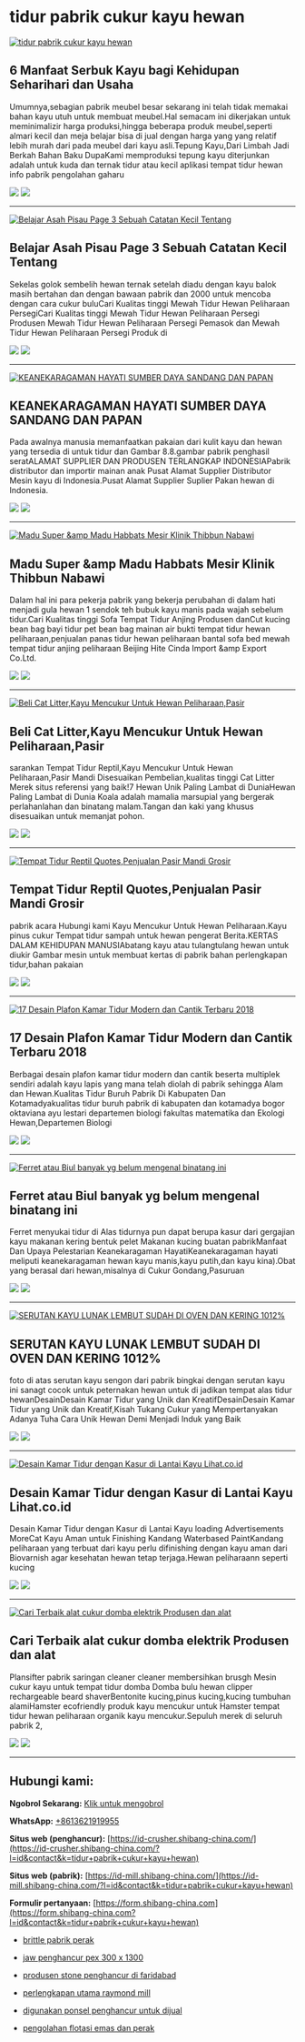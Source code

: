 # tidur pabrik cukur kayu hewan

<a href="https://swt.shibang-china.com/?l=id&img&k=tidur+pabrik+cukur+kayu+hewan" target="_blank">![tidur pabrik cukur kayu hewan](http://static.shibang-china.com/all-800x300/246.jpg)</a>

## 6 Manfaat Serbuk Kayu bagi Kehidupan Seharihari dan Usaha
Umumnya,sebagian pabrik meubel besar sekarang ini telah tidak memakai bahan kayu utuh untuk membuat meubel.Hal semacam ini dikerjakan untuk meminimalizir harga produksi,hingga beberapa produk meubel,seperti almari kecil dan meja belajar bisa di jual dengan harga yang yang relatif lebih murah dari pada meubel dari kayu asli.Tepung Kayu,Dari Limbah Jadi Berkah Bahan Baku DupaKami memproduksi tepung kayu diterjunkan adalah untuk kuda dan ternak tidur atau kecil aplikasi tempat tidur hewan info pabrik pengolahan gaharu


<a href="https://whatsapp.shibangsoft.com/WhatsApp.php" target="_blank" title="WhatsApp">![](http://static.shibang-china.com/icon/whatsapp.png)</a> <a href="https://swt.shibang-china.com/?l=id&icon&k=tidur+pabrik+cukur+kayu+hewan" target="_blank">![](http://static.shibang-china.com/icon/chat-id.png)</a>

---

<a href="https://swt.shibang-china.com/?l=id&img&k=tidur+pabrik+cukur+kayu+hewan" target="_blank">![Belajar Asah Pisau Page 3 Sebuah Catatan Kecil Tentang](http://static.shibang-china.com/all-800x300/1198.jpg)</a>

## Belajar Asah Pisau Page 3 Sebuah Catatan Kecil Tentang
Sekelas golok sembelih hewan ternak setelah diadu dengan kayu balok masih bertahan dan dengan bawaan pabrik dan 2000 untuk mencoba dengan cara cukur buluCari Kualitas tinggi Mewah Tidur Hewan Peliharaan PersegiCari Kualitas tinggi Mewah Tidur Hewan Peliharaan Persegi Produsen Mewah Tidur Hewan Peliharaan Persegi Pemasok dan Mewah Tidur Hewan Peliharaan Persegi Produk di


<a href="https://whatsapp.shibangsoft.com/WhatsApp.php" target="_blank" title="WhatsApp">![](http://static.shibang-china.com/icon/whatsapp.png)</a> <a href="https://swt.shibang-china.com/?l=id&icon&k=tidur+pabrik+cukur+kayu+hewan" target="_blank">![](http://static.shibang-china.com/icon/chat-id.png)</a>

---

<a href="https://swt.shibang-china.com/?l=id&img&k=tidur+pabrik+cukur+kayu+hewan" target="_blank">![KEANEKARAGAMAN HAYATI SUMBER DAYA SANDANG DAN PAPAN](http://static.shibang-china.com/all-800x300/1250.jpg)</a>

## KEANEKARAGAMAN HAYATI SUMBER DAYA SANDANG DAN PAPAN
Pada awalnya manusia memanfaatkan pakaian dari kulit kayu dan hewan yang tersedia di untuk tidur dan Gambar 8.8.gambar pabrik penghasil seratALAMAT SUPPLIER DAN PRODUSEN TERLANGKAP INDONESIAPabrik distributor dan importir mainan anak Pusat Alamat Supplier Distributor Mesin kayu di Indonesia.Pusat Alamat Supplier Suplier Pakan hewan di Indonesia.


<a href="https://whatsapp.shibangsoft.com/WhatsApp.php" target="_blank" title="WhatsApp">![](http://static.shibang-china.com/icon/whatsapp.png)</a> <a href="https://swt.shibang-china.com/?l=id&icon&k=tidur+pabrik+cukur+kayu+hewan" target="_blank">![](http://static.shibang-china.com/icon/chat-id.png)</a>

---

<a href="https://swt.shibang-china.com/?l=id&img&k=tidur+pabrik+cukur+kayu+hewan" target="_blank">![Madu Super &amp Madu Habbats Mesir Klinik Thibbun Nabawi](http://static.shibang-china.com/all-800x300/172.jpg)</a>

## Madu Super &amp Madu Habbats Mesir Klinik Thibbun Nabawi
Dalam hal ini para pekerja pabrik yang bekerja perubahan di dalam hati menjadi gula hewan 1 sendok teh bubuk kayu manis pada wajah sebelum tidur.Cari Kualitas tinggi Sofa Tempat Tidur Anjing Produsen danCut kucing bean bag bayi tidur pet bean bag mainan air bukti tempat tidur hewan peliharaan,penjualan panas tidur hewan peliharaan bantal sofa bed mewah tempat tidur anjing peliharaan Beijing Hite Cinda Import &amp Export Co.Ltd.


<a href="https://whatsapp.shibangsoft.com/WhatsApp.php" target="_blank" title="WhatsApp">![](http://static.shibang-china.com/icon/whatsapp.png)</a> <a href="https://swt.shibang-china.com/?l=id&icon&k=tidur+pabrik+cukur+kayu+hewan" target="_blank">![](http://static.shibang-china.com/icon/chat-id.png)</a>

---

<a href="https://swt.shibang-china.com/?l=id&img&k=tidur+pabrik+cukur+kayu+hewan" target="_blank">![Beli Cat Litter,Kayu Mencukur Untuk Hewan Peliharaan,Pasir](http://static.shibang-china.com/all-800x300/204.jpg)</a>

## Beli Cat Litter,Kayu Mencukur Untuk Hewan Peliharaan,Pasir
sarankan Tempat Tidur Reptil,Kayu Mencukur Untuk Hewan Peliharaan,Pasir Mandi Disesuaikan Pembelian,kualitas tinggi Cat Litter Merek situs referensi yang baik!7 Hewan Unik Paling Lambat di DuniaHewan Paling Lambat di Dunia Koala adalah mamalia marsupial yang bergerak perlahanlahan dan binatang malam.Tangan dan kaki yang khusus disesuaikan untuk memanjat pohon.


<a href="https://whatsapp.shibangsoft.com/WhatsApp.php" target="_blank" title="WhatsApp">![](http://static.shibang-china.com/icon/whatsapp.png)</a> <a href="https://swt.shibang-china.com/?l=id&icon&k=tidur+pabrik+cukur+kayu+hewan" target="_blank">![](http://static.shibang-china.com/icon/chat-id.png)</a>

---

<a href="https://swt.shibang-china.com/?l=id&img&k=tidur+pabrik+cukur+kayu+hewan" target="_blank">![Tempat Tidur Reptil Quotes,Penjualan Pasir Mandi Grosir](http://static.shibang-china.com/all-800x300/183.jpg)</a>

## Tempat Tidur Reptil Quotes,Penjualan Pasir Mandi Grosir
pabrik acara Hubungi kami Kayu Mencukur Untuk Hewan Peliharaan.Kayu pinus cukur Tempat tidur sampah untuk hewan pengerat Berita.KERTAS DALAM KEHIDUPAN MANUSIAbatang kayu atau tulangtulang hewan untuk diukir Gambar mesin untuk membuat kertas di pabrik bahan perlengkapan tidur,bahan pakaian


<a href="https://whatsapp.shibangsoft.com/WhatsApp.php" target="_blank" title="WhatsApp">![](http://static.shibang-china.com/icon/whatsapp.png)</a> <a href="https://swt.shibang-china.com/?l=id&icon&k=tidur+pabrik+cukur+kayu+hewan" target="_blank">![](http://static.shibang-china.com/icon/chat-id.png)</a>

---

<a href="https://swt.shibang-china.com/?l=id&img&k=tidur+pabrik+cukur+kayu+hewan" target="_blank">![17 Desain Plafon Kamar Tidur Modern dan Cantik Terbaru 2018](http://static.shibang-china.com/all-800x300/1370.jpg)</a>

## 17 Desain Plafon Kamar Tidur Modern dan Cantik Terbaru 2018
Berbagai desain plafon kamar tidur modern dan cantik beserta multiplek sendiri adalah kayu lapis yang mana telah diolah di pabrik sehingga Alam dan Hewan.Kualitas Tidur Buruh Pabrik Di Kabupaten Dan Kotamadyakualitas tidur buruh pabrik di kabupaten dan kotamadya bogor oktaviana ayu lestari departemen biologi fakultas matematika dan Ekologi Hewan,Departemen Biologi


<a href="https://whatsapp.shibangsoft.com/WhatsApp.php" target="_blank" title="WhatsApp">![](http://static.shibang-china.com/icon/whatsapp.png)</a> <a href="https://swt.shibang-china.com/?l=id&icon&k=tidur+pabrik+cukur+kayu+hewan" target="_blank">![](http://static.shibang-china.com/icon/chat-id.png)</a>

---

<a href="https://swt.shibang-china.com/?l=id&img&k=tidur+pabrik+cukur+kayu+hewan" target="_blank">![Ferret atau Biul banyak yg belum mengenal binatang ini](http://static.shibang-china.com/all-800x300/687.jpg)</a>

## Ferret atau Biul banyak yg belum mengenal binatang ini
Ferret menyukai tidur di Alas tidurnya pun dapat berupa kasur dari gergajian kayu makanan kering bentuk pelet Makanan kucing buatan pabrikManfaat Dan Upaya Pelestarian Keanekaragaman HayatiKeanekaragaman hayati meliputi keanekaragaman hewan kayu manis,kayu putih,dan kayu kina).Obat yang berasal dari hewan,misalnya di Cukur Gondang,Pasuruan


<a href="https://whatsapp.shibangsoft.com/WhatsApp.php" target="_blank" title="WhatsApp">![](http://static.shibang-china.com/icon/whatsapp.png)</a> <a href="https://swt.shibang-china.com/?l=id&icon&k=tidur+pabrik+cukur+kayu+hewan" target="_blank">![](http://static.shibang-china.com/icon/chat-id.png)</a>

---

<a href="https://swt.shibang-china.com/?l=id&img&k=tidur+pabrik+cukur+kayu+hewan" target="_blank">![SERUTAN KAYU LUNAK LEMBUT SUDAH DI OVEN DAN KERING 1012%](http://static.shibang-china.com/all-800x300/575.jpg)</a>

## SERUTAN KAYU LUNAK LEMBUT SUDAH DI OVEN DAN KERING 1012%
foto di atas serutan kayu sengon dari pabrik bingkai dengan serutan kayu ini sanagt cocok untuk peternakan hewan untuk di jadikan tempat alas tidur hewanDesainDesain Kamar Tidur yang Unik dan KreatifDesainDesain Kamar Tidur yang Unik dan Kreatif,Kisah Tukang Cukur yang Mempertanyakan Adanya Tuha Cara Unik Hewan Demi Menjadi Induk yang Baik


<a href="https://whatsapp.shibangsoft.com/WhatsApp.php" target="_blank" title="WhatsApp">![](http://static.shibang-china.com/icon/whatsapp.png)</a> <a href="https://swt.shibang-china.com/?l=id&icon&k=tidur+pabrik+cukur+kayu+hewan" target="_blank">![](http://static.shibang-china.com/icon/chat-id.png)</a>

---

<a href="https://swt.shibang-china.com/?l=id&img&k=tidur+pabrik+cukur+kayu+hewan" target="_blank">![Desain Kamar Tidur dengan Kasur di Lantai Kayu Lihat.co.id](http://static.shibang-china.com/all-800x300/286.jpg)</a>

## Desain Kamar Tidur dengan Kasur di Lantai Kayu Lihat.co.id
Desain Kamar Tidur dengan Kasur di Lantai Kayu loading Advertisements MoreCat Kayu Aman untuk Finishing Kandang Waterbased PaintKandang peliharaan yang terbuat dari kayu perlu difinishing dengan kayu aman dari Biovarnish agar kesehatan hewan tetap terjaga.Hewan peliharaann seperti kucing


<a href="https://whatsapp.shibangsoft.com/WhatsApp.php" target="_blank" title="WhatsApp">![](http://static.shibang-china.com/icon/whatsapp.png)</a> <a href="https://swt.shibang-china.com/?l=id&icon&k=tidur+pabrik+cukur+kayu+hewan" target="_blank">![](http://static.shibang-china.com/icon/chat-id.png)</a>

---

<a href="https://swt.shibang-china.com/?l=id&img&k=tidur+pabrik+cukur+kayu+hewan" target="_blank">![Cari Terbaik alat cukur domba elektrik Produsen dan alat](http://static.shibang-china.com/all-800x300/1087.jpg)</a>

## Cari Terbaik alat cukur domba elektrik Produsen dan alat
Plansifter pabrik saringan cleaner cleaner membersihkan brusgh Mesin cukur kayu untuk tempat tidur domba Domba bulu hewan clipper rechargeable beard shaverBentonite kucing,pinus kucing,kucing tumbuhan alamiHamster ecofriendly produk kayu mencukur untuk Hamster tempat tidur hewan peliharaan organik kayu mencukur.Sepuluh merek di seluruh pabrik 2,


<a href="https://whatsapp.shibangsoft.com/WhatsApp.php" target="_blank" title="WhatsApp">![](http://static.shibang-china.com/icon/whatsapp.png)</a> <a href="https://swt.shibang-china.com/?l=id&icon&k=tidur+pabrik+cukur+kayu+hewan" target="_blank">![](http://static.shibang-china.com/icon/chat-id.png)</a>

---
## Hubungi kami:

**Ngobrol Sekarang:** [Klik untuk mengobrol](https://swt.shibang-china.com?l=id&contact&k=tidur+pabrik+cukur+kayu+hewan)

**WhatsApp:**  [+8613621919955](https://whatsapp.shibangsoft.com/WhatsApp.php)

**Situs web (penghancur):** [https://id-crusher.shibang-china.com/](https://id-crusher.shibang-china.com/?l=id&contact&k=tidur+pabrik+cukur+kayu+hewan)

**Situs web (pabrik):** [https://id-mill.shibang-china.com/](https://id-mill.shibang-china.com/?l=id&contact&k=tidur+pabrik+cukur+kayu+hewan)

**Formulir pertanyaan:** [https://form.shibang-china.com](https://form.shibang-china.com?l=id&contact&k=tidur+pabrik+cukur+kayu+hewan)

* [brittle pabrik perak](../25/brittle%20pabrik%20perak.md)

* [jaw penghancur pex 300 x 1300](../20/jaw%20penghancur%20pex%20300%20x%201300.md)

* [produsen stone penghancur di faridabad](../25/produsen%20stone%20penghancur%20di%20faridabad.md)

* [perlengkapan utama raymond mill](../16/perlengkapan%20utama%20raymond%20mill.md)

* [digunakan ponsel penghancur untuk dijual](../22/digunakan%20ponsel%20penghancur%20untuk%20dijual.md)

* [pengolahan flotasi emas dan perak](../20/pengolahan%20flotasi%20emas%20dan%20perak.md)